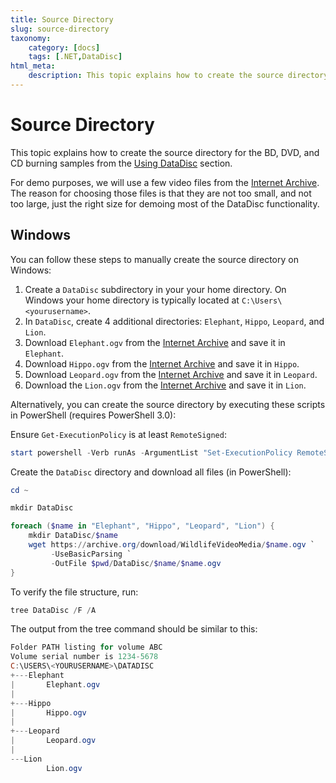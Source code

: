 ```yaml
---
title: Source Directory
slug: source-directory
taxonomy:
    category: [docs]
    tags: [.NET,DataDisc]
html_meta:
    description: This topic explains how to create the source directory for the BD, DVD, and CD burning samples from the
---
```


# Source Directory

This topic explains how to create the source directory for the BD, DVD, and CD burning samples from the [Using DataDisc](/primoburner-for-net/using-datadisc) section.

For demo purposes, we will use a few video files from the [Internet Archive](https://archive.org/download/WildlifeVideoMedia). The reason for choosing those files is that they are not too small, and not too large, just the right size for demoing most of the DataDisc functionality.

## Windows

You can follow these steps to manually create the source directory on Windows:

1. Create a `DataDisc` subdirectory in your your home directory. On Windows your home directory is typically located at `C:\Users\<yourusername>`.
2. In `DataDisc`, create 4 additional directories: `Elephant`, `Hippo`, `Leopard`, and `Lion`.
3. Download `Elephant.ogv` from the [Internet Archive](https://archive.org/download/WildlifeVideoMedia) and save it in `Elephant`.
4. Download `Hippo.ogv` from the [Internet Archive](https://archive.org/download/WildlifeVideoMedia) and save it in `Hippo`.
5. Download `Leopard.ogv` from the [Internet Archive](https://archive.org/download/WildlifeVideoMedia) and save it in `Leopard`.
6. Download the `Lion.ogv` from the [Internet Archive](https://archive.org/download/WildlifeVideoMedia) and save it in `Lion`.

Alternatively, you can create the source directory by executing these scripts in PowerShell (requires PowerShell 3.0):

Ensure `Get-ExecutionPolicy` is at least `RemoteSigned`:

``` powershell 
start powershell -Verb runAs -ArgumentList "Set-ExecutionPolicy RemoteSigned -Force"
```

Create the `DataDisc` directory and download all files (in PowerShell):

``` powershell 
cd ~

mkdir DataDisc

foreach ($name in "Elephant", "Hippo", "Leopard", "Lion") {
    mkdir DataDisc/$name
    wget https://archive.org/download/WildlifeVideoMedia/$name.ogv `
         -UseBasicParsing `
         -OutFile $pwd/DataDisc/$name/$name.ogv
}
```    

To verify the file structure, run:

``` powershell
tree DataDisc /F /A
```

The output from the tree command should be similar to this:

``` powershell
Folder PATH listing for volume ABC
Volume serial number is 1234-5678
C:\USERS\<YOURUSERNAME>\DATADISC
+---Elephant
|       Elephant.ogv
|
+---Hippo
|       Hippo.ogv
|
+---Leopard
|       Leopard.ogv
|
---Lion
        Lion.ogv
```
